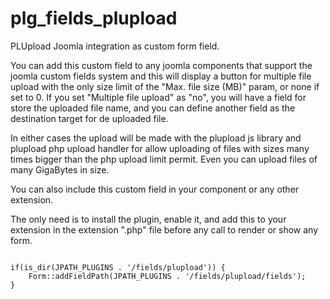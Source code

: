 # plg_fields_plupload
PLUpload Joomla integration as custom form field.

You can add this custom field to any joomla components that support the 
joomla custom fields system and this will display a button for multiple 
file upload with the only size limit of the "Max. file size (MB)" param, or
none if set to 0.
If you set "Multiple file upload" as "no", you will have a field for store the
uploaded file name, and you can define another field as the destination
target for de uploaded file.

In either cases the upload will be made with the plupload js library
and plupload php upload handler for allow uploading of files with sizes
many times bigger than the php upload limit permit. Even you can upload
files of many GigaBytes in size.

You can also include this custom field in your component or any other extension.

The only need is to install the plugin, enable it, and add this to your extension
in the extension ".php" file before any call to render or show any form.

<code>
if(is_dir(JPATH_PLUGINS . '/fields/plupload')) {
	Form::addFieldPath(JPATH_PLUGINS . '/fields/plupload/fields');
}
</code>